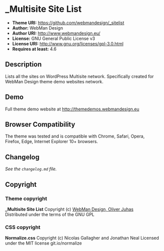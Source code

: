 # _Multisite Site List

* **Theme URI:**          https://github.com/webmandesign/_sitelist
* **Author:**             WebMan Design
* **Author URI:**         http://www.webmandesign.eu/
* **License:**            GNU General Public License v3
* **License URI:**        http://www.gnu.org/licenses/gpl-3.0.html
* **Requires at least:**  4.6


## Description

Lists all the sites on WordPress Multisite network. Specifically created for WebMan Design theme demo websites network.


## Demo

Full theme demo website at http://themedemos.webmandesign.eu


## Browser Compatibility

The theme was tested and is compatible with Chrome, Safari, Opera, Firefox, Edge, Internet Explorer 10+ browsers.


## Changelog

*See the `changelog.md` file.*


## Copyright

### Theme copyright

**_Multisite Site List**
Copyright (c) [WebMan Design, Oliver Juhas](http://www.webmandesign.eu/)<br>
Distributed under the terms of the GNU GPL

### CSS copyright

**Normalize.css**
Copyright (c) Nicolas Gallagher and Jonathan Neal
Licensed under the MIT license
git.io/normalize
